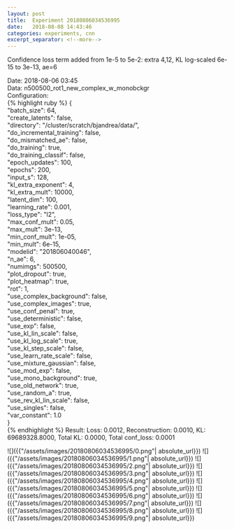 ```yaml
---
layout: post
title:  Experiment 20180806034536995
date:   2018-08-08 14:43:46
categories: experiments, cnn
excerpt_separator: <!--more-->
---
```

Confidence loss term added from 1e-5 to 5e-2: extra 4,12, KL log-scaled 6e-15 to 3e-13, ae=6  

 <!--more-->
Date: 2018-08-06 03:45  
Data: n500500_rot1_new_complex_w_monobckgr  
Configuration:   
{% highlight ruby %}
{  
    "batch_size": 64,   
    "create_latents": false,   
    "directory": "/cluster/scratch/bjandrea/data/",   
    "do_incremental_training": false,   
    "do_mismatched_ae": false,   
    "do_training": true,   
    "do_training_classif": false,   
    "epoch_updates": 100,   
    "epochs": 200,   
    "input_s": 128,   
    "kl_extra_exponent": 4,   
    "kl_extra_mult": 10000,   
    "latent_dim": 100,   
    "learning_rate": 0.001,   
    "loss_type": "l2",   
    "max_conf_mult": 0.05,   
    "max_mult": 3e-13,   
    "min_conf_mult": 1e-05,   
    "min_mult": 6e-15,   
    "modelid": "201806040046",   
    "n_ae": 6,   
    "numimgs": 500500,   
    "plot_dropout": true,   
    "plot_heatmap": true,   
    "rot": 1,   
    "use_complex_background": false,   
    "use_complex_images": true,   
    "use_conf_penal": true,   
    "use_deterministic": false,   
    "use_exp": false,   
    "use_kl_lin_scale": false,   
    "use_kl_log_scale": true,   
    "use_kl_step_scale": false,   
    "use_learn_rate_scale": false,   
    "use_mixture_gaussian": false,   
    "use_mod_exp": false,   
    "use_mono_background": true,   
    "use_old_network": true,   
    "use_random_a": true,   
    "use_rev_kl_lin_scale": false,   
    "use_singles": false,   
    "var_constant": 1.0  
}  
{% endhighlight %}
Result: Loss: 0.0012, Reconstruction: 0.0010, KL: 69689328.8000, Total KL: 0.0000,  Total conf_loss: 0.0001  

![]({{"/assets/images/20180806034536995/0.png"| absolute_url}})
![]({{"/assets/images/20180806034536995/1.png"| absolute_url}})
![]({{"/assets/images/20180806034536995/2.png"| absolute_url}})
![]({{"/assets/images/20180806034536995/3.png"| absolute_url}})
![]({{"/assets/images/20180806034536995/4.png"| absolute_url}})
![]({{"/assets/images/20180806034536995/5.png"| absolute_url}})
![]({{"/assets/images/20180806034536995/6.png"| absolute_url}})
![]({{"/assets/images/20180806034536995/7.png"| absolute_url}})
![]({{"/assets/images/20180806034536995/8.png"| absolute_url}})
![]({{"/assets/images/20180806034536995/9.png"| absolute_url}})
